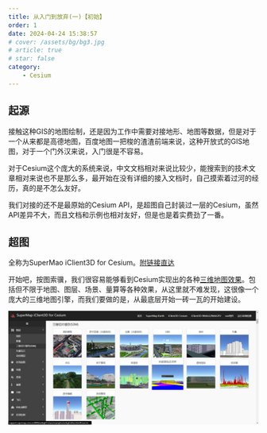 ```yaml
---
title: 从入门到放弃(一)【初始】
order: 1
date: 2024-04-24 15:38:57
# cover: /assets/bg/bg3.jpg
# article: true
# star: false
category: 
    - Cesium
---
```


<!-- @format -->
## 起源

接触这种GIS的地图绘制，还是因为工作中需要对接地形、地图等数据，但是对于一个从来都是高德地图，百度地图一把梭的渣渣前端来说，这种开放式的GIS地图，对于一个门外汉来说，入门很是不容易。

对于Cesium这个庞大的系统来说，中文文档相对来说比较少，能搜索到的技术文章相对来说也不是那么多，最开始在没有详细的接入文档时，自己摸索着过河的经历，真的是不怎么友好。

我们对接的还不是最原始的Cesium API，是超图自己封装过一层的Cesium，虽然API差异不大，而且文档和示例也相对友好，但是也是着实费劲了一番。

## 超图

全称为SuperMao iClient3D for Cesium。[附链接直达](http://support.supermap.com.cn:8090/webgl/Cesium/web/index.html)

开始吧，按图索骥，我们很容易能够看到Cesium实现出的各种[三维地图效果](http://support.supermap.com.cn:8090/webgl/Cesium/examples/webgl/examples.html#layer)。包括但不限于地图、图层、场景、量算等各种效果，从这里就不难发现，这很像一个庞大的三维地图引擎，而我们要做的是，从最底层开始一砖一瓦的开始建设。

![超图示例](./img/超图实例图.png)
